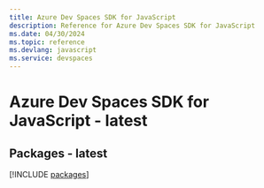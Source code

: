 ```yaml
---
title: Azure Dev Spaces SDK for JavaScript
description: Reference for Azure Dev Spaces SDK for JavaScript
ms.date: 04/30/2024
ms.topic: reference
ms.devlang: javascript
ms.service: devspaces
---
```

# Azure Dev Spaces SDK for JavaScript - latest
## Packages - latest
[!INCLUDE [packages](dev-spaces-index.md)]